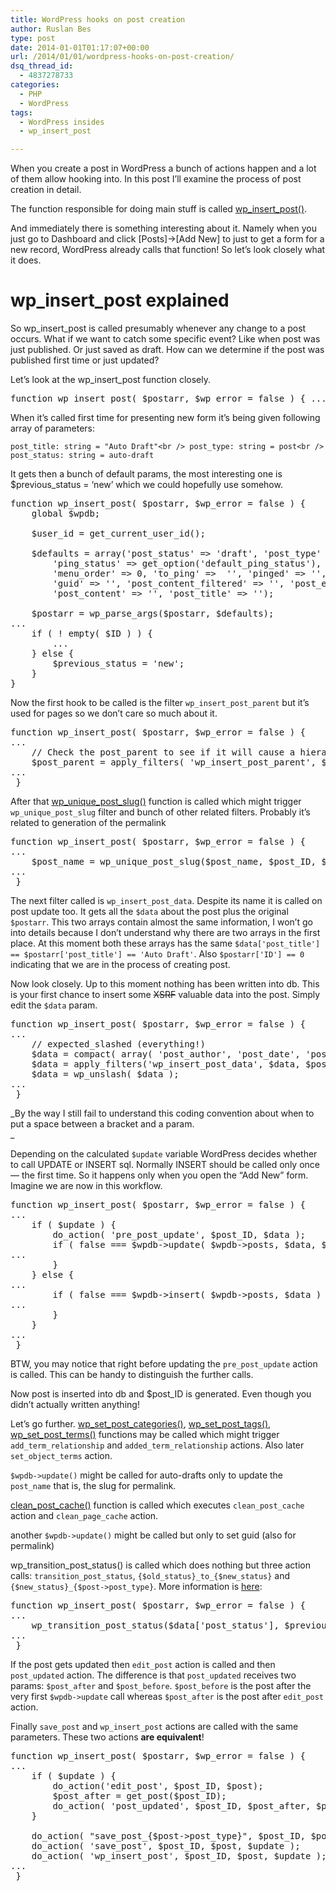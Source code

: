```yaml
---
title: WordPress hooks on post creation
author: Ruslan Bes
type: post
date: 2014-01-01T01:17:07+00:00
url: /2014/01/01/wordpress-hooks-on-post-creation/
dsq_thread_id:
  - 4837278733
categories:
  - PHP
  - WordPress
tags:
  - WordPress insides
  - wp_insert_post

---
```

When you create a post in WordPress a bunch of actions happen and a lot of them allow hooking into. In this post I&#8217;ll examine the process of post creation in detail.

The function responsible for doing main stuff is called [wp\_insert\_post()][1].

And immediately there is something interesting about it. Namely when you just go to Dashboard and click [Posts]→[Add New] to just to get a form for a new record, WordPress already calls that function! So let&#8217;s look closely what it does.

# wp\_insert\_post explained

So wp\_insert\_post is called presumably whenever any change to a post occurs. What if we want to catch some specific event? Like when post was just published. Or just saved as draft. How can we determine if the post was published first time or just updated?

Let&#8217;s look at the wp\_insert\_post function closely.

<pre class="brush: php; title: ; notranslate" title="">function wp_insert_post( $postarr, $wp_error = false ) { ... }</pre>

When it&#8217;s called first time for presenting new form it&#8217;s being given following array of parameters:

`post_title: string = "Auto Draft"<br />
post_type: string = post<br />
post_status: string = auto-draft`

It gets then a bunch of default params, the most interesting one is $previous_status = &#8216;new&#8217; which we could hopefully use somehow.

<pre class="brush: php; highlight: [0,17]; title: ; notranslate" title="">function wp_insert_post( $postarr, $wp_error = false ) {
	global $wpdb;

	$user_id = get_current_user_id();

	$defaults = array('post_status' =&gt; 'draft', 'post_type' =&gt; 'post', 'post_author' =&gt; $user_id,
		'ping_status' =&gt; get_option('default_ping_status'), 'post_parent' =&gt; 0,
		'menu_order' =&gt; 0, 'to_ping' =&gt;  '', 'pinged' =&gt; '', 'post_password' =&gt; '',
		'guid' =&gt; '', 'post_content_filtered' =&gt; '', 'post_excerpt' =&gt; '', 'import_id' =&gt; 0,
		'post_content' =&gt; '', 'post_title' =&gt; '');

	$postarr = wp_parse_args($postarr, $defaults);
... 
	if ( ! empty( $ID ) ) {
		...
	} else {
		$previous_status = 'new';
	}
}</pre>

Now the first hook to be called is the filter `wp_insert_post_parent` but it&#8217;s used for pages so we don&#8217;t care so much about it.

<pre class="brush: php; title: ; notranslate" title="">function wp_insert_post( $postarr, $wp_error = false ) { 
...
	// Check the post_parent to see if it will cause a hierarchy loop
	$post_parent = apply_filters( 'wp_insert_post_parent', $post_parent, $post_ID, compact( array_keys( $postarr ) ), $postarr );
...
 }</pre>

After that [wp\_unique\_post_slug()][2] function is called which might trigger `wp_unique_post_slug` filter and bunch of other related filters. Probably it&#8217;s related to generation of the permalink

<pre class="brush: php; title: ; notranslate" title="">function wp_insert_post( $postarr, $wp_error = false ) { 
...
	$post_name = wp_unique_post_slug($post_name, $post_ID, $post_status, $post_type, $post_parent);
...
 }</pre>

The next filter called is `wp_insert_post_data`. Despite its name it is called on post update too. It gets all the `$data` about the post plus the original `$postarr`. This two arrays contain almost the same information, I won&#8217;t go into details because I don&#8217;t understand why there are two arrays in the first place. At this moment both these arrays has the same `$data['post_title'] == $postarr['post_title'] == 'Auto Draft'`. Also `$postarr['ID'] == 0` indicating that we are in the process of creating post. 

Now look closely. Up to this moment nothing has been written into db. This is your first chance to insert some <del>XSRF</del> valuable data into the post. Simply edit the `$data` param.

<pre class="brush: php; title: ; notranslate" title="">function wp_insert_post( $postarr, $wp_error = false ) { 
...
	// expected_slashed (everything!)
	$data = compact( array( 'post_author', 'post_date', 'post_date_gmt', 'post_content', 'post_content_filtered', 'post_title', 'post_excerpt', 'post_status', 'post_type', 'comment_status', 'ping_status', 'post_password', 'post_name', 'to_ping', 'pinged', 'post_modified', 'post_modified_gmt', 'post_parent', 'menu_order', 'guid' ) );
	$data = apply_filters('wp_insert_post_data', $data, $postarr);
	$data = wp_unslash( $data );
...
 }</pre>

_By the way I still fail to understand this coding convention about when to put a space between a bracket and a param.  
_ 

Depending on the calculated `$update` variable WordPress decides whether to call UPDATE or INSERT sql. Normally INSERT should be called only once — the first time. So it happens only when you open the &#8220;Add New&#8221; form. Imagine we are now in this workflow.

<pre class="brush: php; title: ; notranslate" title="">function wp_insert_post( $postarr, $wp_error = false ) { 
...
	if ( $update ) {
		do_action( 'pre_post_update', $post_ID, $data );
		if ( false === $wpdb-&gt;update( $wpdb-&gt;posts, $data, $where ) ) {
...
		}
	} else {
...
		if ( false === $wpdb-&gt;insert( $wpdb-&gt;posts, $data ) ) {
...
		}
	}
...
 }</pre>

BTW, you may notice that right before updating the `pre_post_update` action is called. This can be handy to distinguish the further calls.

Now post is inserted into db and $post_ID is generated. Even though you didn&#8217;t actually written anything!

Let&#8217;s go further. [wp\_set\_post_categories()][3], [wp\_set\_post_tags()][4], [wp\_set\_post_terms()][5] functions may be called which might trigger `add_term_relationship` and `added_term_relationship` actions. Also later `set_object_terms` action.

`$wpdb->update()` might be called for auto-drafts only to update the `post_name` that is, the slug for permalink.

[clean\_post\_cache()][6] function is called which executes `clean_post_cache` action and `clean_page_cache` action.

another `$wpdb->update()` might be called but only to set guid (also for permalink)

wp\_transition\_post_status() is called which does nothing but three action calls: `transition_post_status`, `{$old_status}_to_{$new_status}` and `{$new_status}_{$post->post_type}`. More information is [here][7]:

<pre class="brush: php; title: ; notranslate" title="">function wp_insert_post( $postarr, $wp_error = false ) { 
...
	wp_transition_post_status($data['post_status'], $previous_status, $post);
...
 }</pre>

If the post gets updated then `edit_post` action is called and then `post_updated` action. The difference is that `post_updated` receives two params: `$post_after` and `$post_before`. `$post_before` is the post after the very first `$wpdb->update` call whereas `$post_after` is the post after `edit_post` action.

Finally `save_post` and `wp_insert_post` actions are called with the same parameters. These two actions **are equivalent**!

<pre class="brush: php; title: ; notranslate" title="">function wp_insert_post( $postarr, $wp_error = false ) { 
...
	if ( $update ) {
		do_action('edit_post', $post_ID, $post);
		$post_after = get_post($post_ID);
		do_action( 'post_updated', $post_ID, $post_after, $post_before);
	}

	do_action( "save_post_{$post-&gt;post_type}", $post_ID, $post, $update );
	do_action( 'save_post', $post_ID, $post, $update );
	do_action( 'wp_insert_post', $post_ID, $post, $update );
...
 }</pre>

 [1]: http://codex.wordpress.org/Function_Reference/wp_insert_post
 [2]: http://codex.wordpress.org/Function_Reference/wp_unique_post_slug
 [3]: http://codex.wordpress.org/Function_Reference/wp_set_post_categories
 [4]: http://codex.wordpress.org/Function_Reference/wp_set_post_tags
 [5]: http://codex.wordpress.org/Function_Reference/wp_set_post_terms
 [6]: http://codex.wordpress.org/Function_Reference/clean_post_cache
 [7]: http://codex.wordpress.org/Post_Status_Transitions "Post Status Transitions"